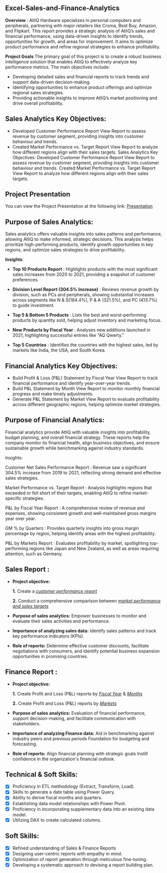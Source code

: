 ## Excel-Sales-and-Finance-Analytics

**Overview** :
AtliQ Hardware specializes in personal computers and peripherals, partnering with major retailers like Croma, Best Buy, Amazon, and Flipkart. This report provides a strategic analysis of AtliQ’s sales and financial performance, using data-driven insights to identify trends, opportunities for growth, and areas for improvement. It aims to optimize product performance and refine regional strategies to enhance profitability.

  **Project Goals**
The primary goal of this project is to create a robust business intelligence solution that enables AtliQ to effectively analyze key performance metrics. The main objectives include:

- Developing detailed sales and financial reports to track trends and support data-driven decision-making.
- Identifying opportunities to enhance product offerings and optimize regional sales strategies.
- Providing actionable insights to improve AtliQ’s market positioning and drive overall profitability.

## Sales Analytics Key Objectives:
- Developed Customer Performance Report View Report to assess revenue by customer segment, providing insights into customer behaviour and trends.
- Created Market Performance vs. Target Report View Report to analyze how different regions align with their sales targets.
  Sales Analytics Key Objectives:
Developed Customer Performance Report View Report to assess revenue by customer segment, providing insights into customer behaviour and trends.
Created Market Performance vs. Target Report View Report to analyze how different regions align with their sales targets.


## Project Presentation
You can view the Project Presentation at the following link: [Presentation ](https://www.linkedin.com/posts/roberts777_sales-finance-analytics-project-activity-7287699369401753600-2gXC?utm_source=share&utm_medium=member_desktop&rcm=ACoAAD_E88sBjhYL97I5G4rZHEwx7ksOZwPzKGk)

## Purpose of Sales Analytics:
Sales analytics offers valuable insights into sales patterns and performance, allowing AtliQ to make informed, strategic decisions. This analysis helps prioritize high-performing products, identify growth opportunities in key regions, and optimize sales strategies to drive profitability.

**Insights**:

- **Top 10 Products Report** : Highlights products with the most significant sales increases from 2020 to 2021, providing a snapshot of customer preferences.

- **Division Level Report (304.5% Increase)** : Reviews revenue growth by division, such as PCs and peripherals, showing substantial increases across segments like N & S(184.4%), P & A (321.5%), and PC (413.7%) to guide investment.

- **Top 5 & Bottom 5 Products** : Lists the best and worst-performing products by quantity sold, helping adjust inventory and marketing focus.

- **New Products by Fiscal Year** : Analyses new additions launched in 2021, highlighting successful entries like "AQ Qwerty."

- **Top 5 Countries** : Identifies the countries with the highest sales, led by markets like India, the USA, and South Korea.

## Financial Analytics Key Objectives:
- Build Profit & Loss (P&L) Statement by Fiscal Year View Report to track financial performance and identify year-over-year trends.
- Build P&L Statement by Month View Report to monitor monthly financial progress and make timely adjustments.
- Generate P&L Statement by Market View Report to evaluate profitability across different geographic regions, helping optimize market strategies.

## Purpose of Financial Analytics:
Financial analytics provide AtliQ with valuable insights into profitability, budget planning, and overall financial strategy. These reports help the company monitor its financial health, align business objectives, and ensure sustainable growth while benchmarking against industry standards.

Insights:

Customer Net Sales Performance Report : Revenue saw a significant 304.5% increase from 2019 to 2021, reflecting strong demand and effective sales strategies.

Market Performance vs. Target Report : Analysis highlights regions that exceeded or fell short of their targets, enabling AtliQ to refine market-specific strategies.

P&L by Fiscal Year Report : A comprehensive review of revenue and expenses, showing consistent growth and well-maintained gross margins year over year.

GM % by Quarters : Provides quarterly insights into gross margin percentage by region, helping identify areas with the highest profitability.

P&L by Markets Report : Evaluates profitability by market, spotlighting top-performing regions like Japan and New Zealand, as well as areas requiring attention, such as Germany.



## Sales Report :
- **Project objective:** 

    **1.** Create a _[customer performance report](https://github.com/KirandeepMarala/Excel-Sales_Analysis/blob/main/Customer%20Performance%20Report.pdf)_ 

    **2.** Conduct a comprehensive comparison between _[market performance and sales targets](https://github.com/KirandeepMarala/Excel-Sales_Analysis/blob/main/Customer%20Performance%20Report.pdf)_

- **Purpose of sales analytics:** Empower businesses to monitor and evaluate their sales activities and performance.

- **Importance of analyzing sales data:** Identify sales patterns and track key performance indicators (KPIs).

- **Role of reports:** Determine effective customer discounts, facilitate negotiations with consumers, and identify potential business expansion opportunities in promising countries.


## Finance Report :

- **Project objective:** 

    **1.** Create Profit and Loss (P&L) reports by _[Fiscal Year](https://github.com/KirandeepMarala/Excel-Sales_Analysis/blob/main/P%26L%20Statement%20by%20Fiscal%20Year.pdf)_ & _[Months](https://github.com/KirandeepMarala/Excel-Sales_Analysis/blob/main/P%26L%20Statement%20by%20Months.pdf)_ 

   **2.** Create Profit and Loss (P&L) reports by _[Markets](https://github.com/KirandeepMarala/Excel-Sales_Analysis/blob/main/P%26L%20Statement%20by%20Markets.pdf)_

- **Purpose of sales analytics:** Evaluation of financial performance, support decision-making, and facilitate communication with stakeholders.

- **Importance of analyzing Finance data:** Aid in benchmarking against industry peers and previous periods Foundation for budgeting and forecasting.

- **Role of reports:** Align financial planning with strategic goals Instill confidence in the organization's financial outlook.


## Technical & Soft Skills:
- [x]	Proficiency in ETL methodology (Extract, Transform, Load).
- [x]	Skills to generate a date table using Power Query.
- [x]	Ability to derive fiscal months and quarters.
- [x]	Establishing data model relationships with Power Pivot.
- [x]	Proficiency in incorporating supplementary data into an existing data model.
- [x]	Utilizing DAX to create calculated columns.

## Soft Skills:
- [x]	Refined understanding of Sales & Finance Reports
- [x]	Designing user-centric reports with empathy in mind.
- [x]	Optimization of report generation through meticulous fine-tuning.
- [x]	Developing a systematic approach to devising a report building plan.
